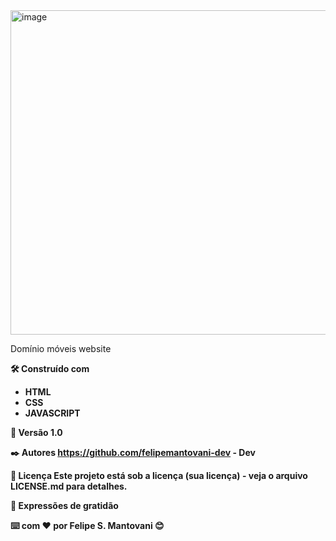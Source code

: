<img width="519" alt="image" src="https://github.com/user-attachments/assets/d4308014-a3f9-4b84-a602-577e65645ec1">

<stong>Domínio móveis website<strong>


🛠️ Construído com

- HTML
- CSS
- JAVASCRIPT


📌 Versão
1.0

✒️ Autores
https://github.com/felipemantovani-dev - Dev


📄 Licença
Este projeto está sob a licença (sua licença) - veja o arquivo LICENSE.md para detalhes.

🎁 Expressões de gratidão


⌨️ com ❤️ por Felipe S. Mantovani 😊
